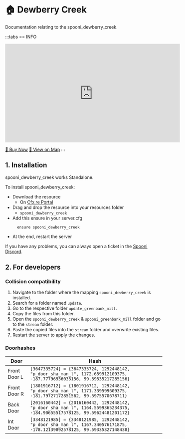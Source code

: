 # 🏠 Dewberry Creek
Documentation relating to the spooni_dewberry_creek.

:::tabs
== INFO
<iframe width="560" height="315" src="https://www.youtube.com/embed/AxNafdEx5ck?si=JXLiEIZ0L13O26yk" frameborder="0" allow="accelerometer; autoplay; clipboard-write; encrypted-media; gyroscope; picture-in-picture; web-share" allowfullscreen></iframe>

<a href="https://spooni-mapping.tebex.io/package/6090322" class="button-buy">🛒 Buy Now</a>
<a href="https://spooni.de/rdr2/?m=house97" class="button-map">📍 View on Map</a>
:::

## 1. Installation
spooni_dewberry_creek works Standalone.  

To install spooni_dewberry_creek:
- Download the resource
  - On [Cfx.re Portal](https://portal.cfx.re/)
- Drag and drop the resource into your resources folder
  - `spooni_dewberry_creek`
- Add this ensure in your server.cfg
  ```
    ensure spooni_dewberry_creek
  ```
- At the end, restart the server

If you have any problems, you can always open a ticket in the [Spooni Discord](https://discord.gg/spooni).

## 2. For developers
### Collision compatibility <Badge type="danger" text="IMPORTANT"/>
1. Navigate to the folder where the mapping `spooni_dewberry_creek` is installed.
2. Search for a folder named `update`.
3. Go to the respective folder `update_greenbank_mill`.
4. Copy the files from this folder.
5. Open the `spooni_dewberry_creek` & `spooni_greenbank_mill` folder and go to the `stream` folder.
6. Paste the copied files into the `stream` folder and overwrite existing files.
7. Restart the server to apply the changes.

### Doorhashes
| Door                      | Hash
|---------------------------|----------------------------------------------------------------------------------|
| Front Door L              | `[3647335724] = {3647335724, 1292448142, "p_door_sha_man_l", 1172.659912109375, -187.77796936035156, 99.59535217285156}`
| Front Door R              | `[1801916712] = {1801916712, 1292448142, "p_door_sha_man_l", 1171.339599609375, -181.79727172851562, 99.5975570678711}`
| Back Door                 | `[2016160442] = {2016160442, 1292448142, "p_door_sha_man_l", 1164.5599365234375, -184.90655517578125, 99.59624481201172}`
| Int Door                  | `[3348121985] = {3348121985, 1292448142, "p_door_sha_man_l", 1167.340576171875, -178.12139892578125, 99.59335327148438}`